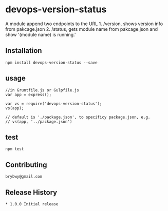devops-version-status
===================

A module append two endpoints to the URL
    1. /version, shows version info from pakcage.json
    2. /status, gets module name from pakcage.json and show '(module name) is running.'

## Installation
    npm install devops-version-status --save

## usage
    //in Gruntfile.js or Gulpfile.js
    var app = express();

    var vs = require('devops-version-status');
    vs(app);

    // default is './package.json', to specificy package.json, e.g.
    // vs(app, '../package.json')

## test
    npm test

## Contributing
    brybwy@gmail.com

## Release History
    * 1.0.0 Initial release

